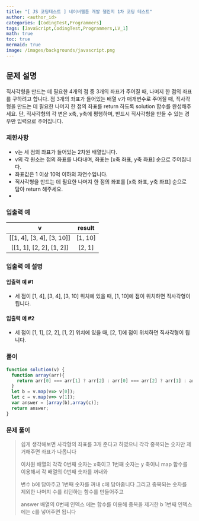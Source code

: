 ```yaml
---
title: "[ JS 코딩테스트 ] 네이버웹툰 개발 챌린지 1차 코딩 테스트"
author: <author_id>
categories: [CodingTest,Programmers]
tags: [JavaScript,CodingTest,Programmers,LV_1]
math: true
toc: true
mermaid: true
image: /images/backgrounds/javascript.png
---
```


## 문제 설명
직사각형을 만드는 데 필요한 4개의 점 중 3개의 좌표가 주어질 때, 나머지 한 점의 좌표를 구하려고 합니다. 점 3개의 좌표가 들어있는 배열 v가 매개변수로 주어질 때, 직사각형을 만드는 데 필요한 나머지 한 점의 좌표를 return 하도록 solution 함수를 완성해주세요. 단, 직사각형의 각 변은 x축, y축에 평행하며, 반드시 직사각형을 만들 수 있는 경우만 입력으로 주어집니다.

### 제한사항
- v는 세 점의 좌표가 들어있는 2차원 배열입니다.
- v의 각 원소는 점의 좌표를 나타내며, 좌표는 [x축 좌표, y축 좌표] 순으로 주어집니다.
- 좌표값은 1 이상 10억 이하의 자연수입니다.
- 직사각형을 만드는 데 필요한 나머지 한 점의 좌표를 [x축 좌표, y축 좌표] 순으로 담아 return 해주세요.
- 
### 입출력 예

|v| result  |
|:---:|:-------:|
|[[1, 4], [3, 4], [3, 10]]| [1, 10] |
|[[1, 1], [2, 2], [1, 2]]| [2, 1]  |

### 입출력 예 설명
#### 입출력 예 #1
- 세 점이 [1, 4], [3, 4], [3, 10] 위치에 있을 때, [1, 10]에 점이 위치하면 직사각형이 됩니다.

#### 입출력 예 #2
- 세 점이 [1, 1], [2, 2], [1, 2] 위치에 있을 때, [2, 1]에 점이 위치하면 직사각형이 됩니다.

### 풀이
```javascript
function solution(v) {
  function array(arr){
    return arr[0] === arr[1] ? arr[2] : arr[0] === arr[2] ? arr[1] : arr[0];
  }
  let b = v.map(v=> v[0]);
  let c = v.map(v=> v[1]);
  var answer = [array(b),array(c)];
  return answer;
}
```
### 문제 풀이

>쉽게 생각해보면 사각형의 좌표를 3개 준다고 하였으니 각각 중복되는 숫자만 제거해주면 좌표가 나옵니다
>
>이차원 배열의 각각 0번째 숫자는 x축이고 1번째 숫자는 y 축이니 map 함수를 이용해서 각 배열의 0번째 숫자를 꺼내와
>
>변수 b에 담아주고 1번째 숫자를 꺼내 c에 담아줍니다 그리고 중복되는 숫자를 제외한 나머지 수를 리턴하는 함수를 만들어주고
>
>answer 배열의 0번째 인덱스 에는 함수를 이용해 중복을 제거한 b 1번째 인덱스에는 c를 넣어주면 됩니다
